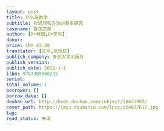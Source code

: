 ```yaml
---
layout: post
title: 什么是数学
subtitle: 对思想和方法的基本研究
casename: 数学之美
author: [R•柯朗,H•罗宾]
donor: 
price: CNY 43.00
translator: [左平,张饴慈]
publish_company: 复旦大学出版社
publish_version: 
publish_date: 2012-1-1
isbn: 9787309086232
serial: 
total_volume: 1
borrower: []
borrow_date: []
douban_url: http://book.douban.com/subject/10455982/
cover_path: https://img1.doubanio.com/lpic/s24977617.jpg
tag: 
read_status: 未读
---
```

